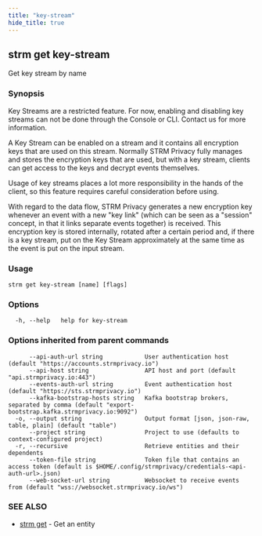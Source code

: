```yaml
---
title: "key-stream"
hide_title: true
---
```

## strm get key-stream

Get key stream by name

### Synopsis

Key Streams are a restricted feature. For now, enabling and disabling key streams can not be done through the Console or
CLI. Contact us for more information.

A Key Stream can be enabled on a stream and it contains all encryption keys that are used on this stream. Normally STRM
Privacy fully manages and stores the encryption keys that are used, but with a key stream, clients can get access to the
keys and decrypt events themselves.

Usage of key streams places a lot more responsibility in the hands of the client, so this feature requires careful
consideration before using.

With regard to the data flow, STRM Privacy generates a new encryption key whenever an event with a new "key link" (which
can be seen as a
"session" concept, in that it links separate events together) is received. This encryption key is stored internally,
rotated after a certain period and, if there is a key stream, put on the Key Stream approximately at the same time as
the event is put on the input stream.

### Usage

```
strm get key-stream [name] [flags]
```

### Options

```
  -h, --help   help for key-stream
```

### Options inherited from parent commands

```
      --api-auth-url string            User authentication host (default "https://accounts.strmprivacy.io")
      --api-host string                API host and port (default "api.strmprivacy.io:443")
      --events-auth-url string         Event authentication host (default "https://sts.strmprivacy.io")
      --kafka-bootstrap-hosts string   Kafka bootstrap brokers, separated by comma (default "export-bootstrap.kafka.strmprivacy.io:9092")
  -o, --output string                  Output format [json, json-raw, table, plain] (default "table")
      --project string                 Project to use (defaults to context-configured project)
  -r, --recursive                      Retrieve entities and their dependents
      --token-file string              Token file that contains an access token (default is $HOME/.config/strmprivacy/credentials-<api-auth-url>.json)
      --web-socket-url string          Websocket to receive events from (default "wss://websocket.strmprivacy.io/ws")
```

### SEE ALSO

* [strm get](/cli-reference/strm/get/index.md)	 - Get an entity

